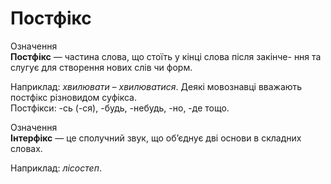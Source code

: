 # Постфікс


<div class="space">
<div class="eoz-wrap">
<span class="eoz">Означення</span>
<div class="eoz-text">
<b>Постфікс</b> — частина слова, що стоїть у кiнцi слова пiсля закiнче- ння та слугує для створення нових слiв чи форм.
</div>
</div>
</div>

Наприклад: <i>хвилювати – хвилюватися</i>. Деякi мовознавцi вважають постфiкс рiзновидом суфiкса.<br/>
Постфiкси: -сь (-ся), -будь, -небудь, -но, -де тощо.




<div class="space">
<div class="eoz-wrap">
<span class="eoz">Означення</span>
<div class="eoz-text">
<b>Інтерфікс</b> — це сполучний звук, що об’єднує двi основи в складних словах.
</div>
</div>
</div>


Наприклад: <i>лiсостеп</i>.
